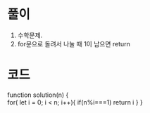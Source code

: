 # 풀이

1. 수학문제.
2. for문으로 돌려서 나눌 때 1이 남으면 return

# 코드

function solution(n) {  
 for( let i = 0; i < n; i++){
if(n%i===1)
return i
}
}

```js

```
